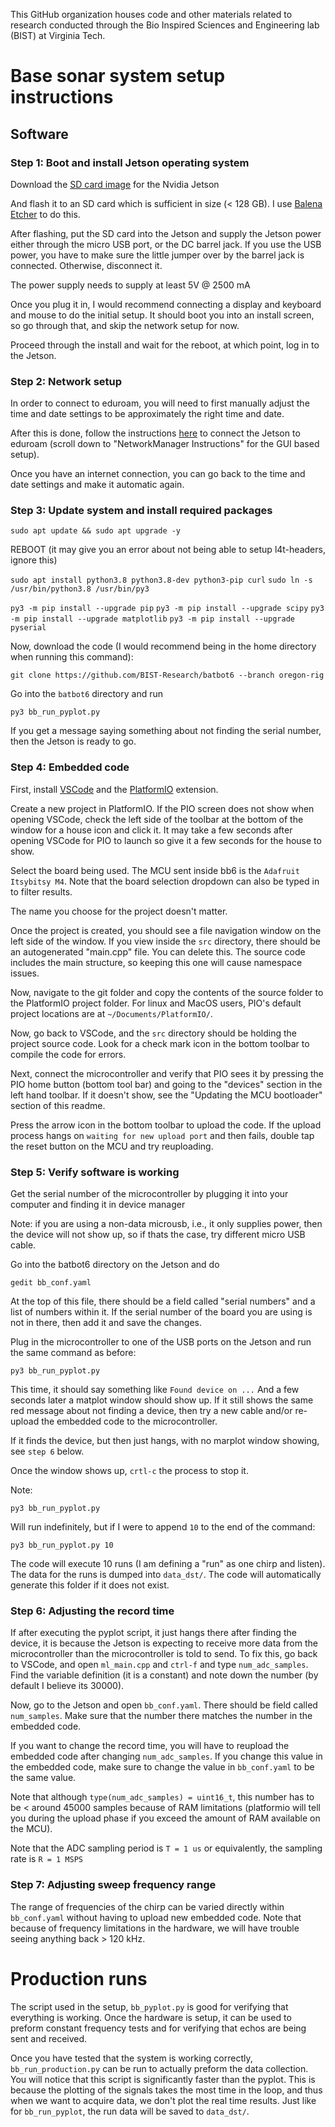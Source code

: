 This GitHub organization houses code and other materials related to research conducted through the Bio Inspired Sciences and Engineering lab (BIST) at Virginia Tech. 

# Base sonar system setup instructions

## Software

### Step 1: Boot and install Jetson operating system

Download the [SD card image](https://developer.nvidia.com/embedded/l4t/r32_release_v7.1/jp_4.6.1_b110_sd_card/jeston_nano/jetson-nano-jp461-sd-card-image.zip) for the Nvidia Jetson

And flash it to an SD card which is sufficient in size (< 128 GB). I use [Balena Etcher](https://etcher.balena.io) to do this.

After flashing, put the SD card into the Jetson and supply the Jetson power either through the micro USB port, or the DC barrel jack. If you use the USB power, you have to make sure the little jumper over by the barrel jack is connected. Otherwise, disconnect it. 

The power supply needs to supply at least 5V @ 2500 mA

Once you plug it in, I would recommend connecting a display and keyboard and mouse to do the initial setup. It should boot you into an install screen, so go through that, and skip the network setup for now.

Proceed through the install and wait for the reboot, at which point, log in to the Jetson. 

### Step 2: Network setup

In order to connect to eduroam, you will need to first manually adjust the time and date settings to be approximately the right time and date.

After this is done, follow the instructions [here](https://vtluug.org/wiki/Virginia_Tech_Wifi) to connect the Jetson to eduroam (scroll down to "NetworkManager Instructions" for the GUI based setup).



Once you have an internet connection, you can go back to the time and date settings and make it automatic again. 

### Step 3: Update system and install required packages

```sudo apt update && sudo apt upgrade -y```

REBOOT (it may give you an error about not being able to setup l4t-headers, ignore this)

```sudo apt install python3.8 python3.8-dev python3-pip curl```
```sudo ln -s /usr/bin/python3.8 /usr/bin/py3```

```py3 -m pip install --upgrade pip```
```py3 -m pip install --upgrade scipy```
```py3 -m pip install --upgrade matplotlib```
```py3 -m pip install --upgrade pyserial```

Now, download the code (I would recommend being in the home directory when running this command):

```git clone https://github.com/BIST-Research/batbot6 --branch oregon-rig```

Go into the ```batbot6``` directory and run

```py3 bb_run_pyplot.py```

If you get a message saying something about not finding the serial number, then the Jetson is ready to go. 

### Step 4: Embedded code

First, install [VSCode](https://code.visualstudio.com/Download) and the [PlatformIO](https://platformio.org/install/ide?install=vscode) extension. 

Create a new project in PlatformIO. If the PIO screen does not show when opening VSCode, check the left side of the toolbar at the bottom of the window for a house icon and click it. It may take a few seconds after opening VSCode for PIO to launch so give it a few seconds for the house to show. 

Select the board being used. The MCU sent inside bb6 is the ```Adafruit Itsybitsy M4```. Note that the board selection dropdown can also be typed in to filter results.

The name you choose for the project doesn't matter.

Once the project is created, you should see a file navigation window on the left side of the window. If you view inside the ```src``` directory, there should be an autogenerated "main.cpp" file. You can delete this. The source code includes the main structure, so keeping this one will cause namespace issues. 

Now, navigate to the git folder and copy the contents of the source folder to the PlatformIO project folder. For linux and MacOS users, PIO's default project locations are at ```~/Documents/PlatformIO/```.

Now, go back to VSCode, and the ```src``` directory should be holding the project source code. Look for a check mark icon in the bottom toolbar to compile the code for errors. 

Next, connect the microcontroller and verify that PIO sees it by pressing the PIO home button (bottom tool bar) and going to the "devices" section in the left hand toolbar. If it doesn't show, see the "Updating the MCU bootloader" section of this readme.

Press the arrow icon in the bottom toolbar to upload the code. If the upload process hangs on ```waiting for new upload port``` and then fails, double tap the reset button on the MCU and try reuploading. 

### Step 5: Verify software is working

Get the serial number of the microcontroller by plugging it into your computer and finding it in device manager 

Note: if you are using a non-data microusb, i.e., it only supplies power, then the device will not show up, so if thats the case, try different micro USB cable. 

Go into the batbot6 directory on the Jetson and do

```gedit bb_conf.yaml```

At the top of this file, there should be a field called "serial numbers" and a list of numbers within it. If the serial number of the board you are using is not in there, then add it and save the changes. 

Plug in the microcontroller to one of the USB ports on the Jetson and run the same command as before:

```py3 bb_run_pyplot.py```

This time, it should say something like ```Found device on ...``` And a few seconds later a matplot window should show up. If it still shows the same red message about not finding a device, then try a new cable and/or re-upload the embedded code to the microcontroller. 

If it finds the device, but then just hangs, with no marplot window showing, see ```step 6``` below.

Once the window shows up, ```crtl-c``` the process to stop it.

Note:

```py3 bb_run_pyplot.py```

Will run indefinitely, but if I were to append ```10``` to the end of the command:

```py3 bb_run_pyplot.py 10```

The code will execute 10 runs (I am defining a "run" as one chirp and listen). The data for the runs is dumped into ```data_dst/```. The code will automatically generate this folder if it does not exist.

### Step 6: Adjusting the record time

If after executing the pyplot script, it just hangs there after finding the device, it is because the Jetson is expecting to receive more data from the microcontroller than the microcontroller is told to send. To fix this, go back to VSCode, and open ```ml_main.cpp``` and ```ctrl-f``` and type ```num_adc_samples```. Find the variable definition (it is a constant) and note down the number (by default I believe its 30000). 

Now, go to the Jetson and open ```bb_conf.yaml```. There should be field called ```num_samples```. Make sure that the number there matches the number in the embedded code. 

If you want to change the record time, you will have to reupload the embedded code after changing ```num_adc_samples```. If you change this value in the embedded code, make sure to change the value in ```bb_conf.yaml``` to be the same value. 

Note that although ```type(num_adc_samples) = uint16_t```, this number has to be < around 45000 samples because of RAM limitations (platformio will tell you during the upload phase if you exceed the amount of RAM available on the MCU). 

Note that the ADC sampling period is ```T = 1 us``` or equivalently, the sampling rate is ```R = 1 MSPS```

### Step 7: Adjusting sweep frequency range

The range of frequencies of the chirp can be varied directly within ```bb_conf.yaml``` without having to upload new embedded code. Note that because of frequency limitations in the hardware, we will have trouble seeing anything back > 120 kHz. 

# Production runs
The script used in the setup, ```bb_pyplot.py``` is good for verifying that everything is working. Once the hardware is setup, it can be used to preform constant frequency tests and for verifying that echos are being sent and received.

Once you have tested that the system is working correctly, ```bb_run_production.py``` can be run to actually preform the data collection. You will notice that this script is significantly faster than the pyplot. This is because the plotting of the signals takes the most time in the loop, and thus when we want to acquire data, we don't plot the real time results. Just like for ```bb_run_pyplot```, the run data will be saved to ```data_dst/```. 









